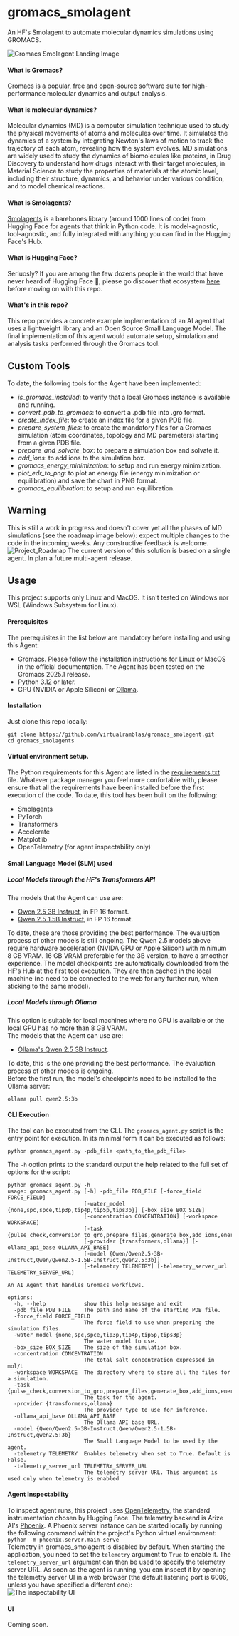 # gromacs_smolagent
An HF's Smolagent to automate molecular dynamics simulations using GROMACS.  
  
![Gromacs Smolagent Landing Image](images/landing_image.png)
#### What is Gromacs?
[Gromacs](https://www.gromacs.org) is a popular, free and open-source software suite for high-performance molecular dynamics and output analysis.  
#### What is molecular dynamics?
Molecular dynamics (MD) is a computer simulation technique used to study the physical movements of atoms and molecules over time. It simulates the dynamics of a system by integrating Newton's laws of motion to track the trajectory of each atom, revealing how the system evolves. MD simulations are widely used to study the dynamics of biomolecules like proteins, in Drug Discovery to understand how drugs interact with their target molecules, in Material Science to study the properties of materials at the atomic level, including their structure, dynamics, and behavior under various condition, and to model chemical reactions.  
#### What is Smolagents?
[Smolagents](https://github.com/huggingface/smolagents) is a barebones library (around 1000 lines of code) from Hugging Face for agents that think in Python code. It is model-agnostic, tool-agnostic, and fully integrated with anything you can find in the Hugging Face's Hub.  
#### What is Hugging Face?
Seriuosly? If you are among the few dozens people in the world that have never heard of Hugging Face 🤗, please go discover that ecosystem [here](https://huggingface.co) before moving on with this repo.  
#### What's in this repo?
This repo provides a concrete example implementation of an AI agent that uses a lightweight library and an Open Source Small Language Model. The final implementation of this agent would automate setup, simulation and analysis tasks performed through the Gromacs tool.   
## Custom Tools
To date, the following tools for the Agent have been implemented:      
* *is_gromacs_installed*: to verify that a local Gromacs instance is available and running.
* *convert_pdb_to_gromacs*: to convert a .pdb file into .gro format.
* *create_index_file*: to create an index file for a given PDB file.
* *prepare_system_files*: to create the mandatory files for a Gromacs simulation (atom coordinates, topology and MD parameters) starting from a given PDB file.  
* *prepare_and_solvate_box*: to prepare a simulation box and solvate it.  
* *add_ions*: to add ions to the simulation box.  
* *gromacs_energy_minimization*: to setup and run energy minimization.  
* *plot_edr_to_png*: to plot an energy file (energy minimization or equilibration) and save the chart in PNG format.  
* *gromacs_equilibration*: to setup and run equilibration.  
## Warning
This is still a work in progress and doesn't cover yet all the phases of MD simulations (see the roadmap image below): expect multiple changes to the code in the incoming weeks. Any constructive feedback is welcome.  
![Project_Roadmap](images/Gromacs_Smolagents_roadmap.png)
The current version of this solution is based on a single agent. In plan a future multi-agent release.  
## Usage
This project supports only Linux and MacOS. It isn't tested on Windows nor WSL (Windows Subsystem for Linux).  
#### Prerequisites
The prerequisites in the list below are mandatory before installing and using this Agent:
* Gromacs. Please follow the installation instructions for Linux or MacOS in the official documentation. The Agent has been tested on the Gromacs 2025.1 release.
* Python 3.12 or later.   
* GPU (NVIDIA or Apple Silicon) or [Ollama](https://ollama.com).  
#### Installation
Just clone this repo locally:  
```
git clone https://github.com/virtualramblas/gromacs_smolagent.git  
cd gromacs_smolagents
```  
#### Virtual environment setup.
The Python requirements for this Agent are listed in the [requirements.txt](./requirements.txt) file. Whatever package manager you feel more confortable with, please ensure that all the requirements have been installed before the first execution of the code. To date, this tool has been built on the following:  
* Smolagents
* PyTorch
* Transformers
* Accelerate  
* Matplotlib  
* OpenTelemetry (for agent inspectability only)  
#### Small Language Model (SLM) used
##### Local Models through the HF's Transformers API
The models that the Agent can use are:  
* [Qwen 2.5 3B Instruct](https://huggingface.co/Qwen/Qwen2.5-3B-Instruct), in FP 16 format.  
* [Qwen 2.5 1.5B Instruct](https://huggingface.co/Qwen/Qwen2.5-1.5B-Instruct), in FP 16 format.  
  
To date, these are those providing the best performance. The evaluation process of other models is still ongoing. The Qwen 2.5 models above require hardware acceleration (NVIDA GPU or Apple Silicon) with minimum 8 GB VRAM. 16 GB VRAM preferable for the 3B version, to have a smoother experience. The model checkpoints are automatically downloaded from the HF's Hub at the first tool execution. They are then cached in the local machine (no need to be connected to the web for any further run, when sticking to the same model).  
##### Local Models through Ollama
This option is suitable for local machines where no GPU is available or the local GPU has no more than 8 GB VRAM.  
The models that the Agent can use are:
* [Ollama's Qwen 2.5 3B Instruct](https://ollama.com/library/qwen2.5:3b).   

To date, this is the one providing the best performance. The evaluation process of other models is ongoing.  
Before the first run, the model's checkpoints need to be installed to the Ollama server:  
```
ollama pull qwen2.5:3b
```
#### CLI Execution
The tool can be executed from the CLI. The ```gromacs_agent.py``` script is the entry point for execution. In its minimal form it can be executed as follows:  
```
python gromacs_agent.py -pdb_file <path_to_the_pdb_file>
```
The ```-h``` option prints to the standard output the help related to the full set of options for the script:  
```
python gromacs_agent.py -h                                                              
usage: gromacs_agent.py [-h] -pdb_file PDB_FILE [-force_field FORCE_FIELD]
                        [-water_model {none,spc,spce,tip3p,tip4p,tip5p,tips3p}] [-box_size BOX_SIZE]
                        [-concentration CONCENTRATION] [-workspace WORKSPACE]
                        [-task {pulse_check,conversion_to_gro,prepare_files,generate_box,add_ions,energy_minimization,plot_energy}]
                        [-provider {transformers,ollama}] [-ollama_api_base OLLAMA_API_BASE]
                        [-model {Qwen/Qwen2.5-3B-Instruct,Qwen/Qwen2.5-1.5B-Instruct,qwen2.5:3b}]
                        [-telemetry TELEMETRY] [-telemetry_server_url TELEMETRY_SERVER_URL]

An AI Agent that handles Gromacs workflows.

options:
  -h, --help            show this help message and exit
  -pdb_file PDB_FILE    The path and name of the starting PDB file.
  -force_field FORCE_FIELD
                        The force field to use when preparing the simulation files.
  -water_model {none,spc,spce,tip3p,tip4p,tip5p,tips3p}
                        The water model to use.
  -box_size BOX_SIZE    The size of the simulation box.
  -concentration CONCENTRATION
                        The total salt concentration expressed in mol/L
  -workspace WORKSPACE  The directory where to store all the files for a simulation.
  -task {pulse_check,conversion_to_gro,prepare_files,generate_box,add_ions,energy_minimization,plot_energy}
                        The task for the agent.
  -provider {transformers,ollama}
                        The provider type to use for inference.
  -ollama_api_base OLLAMA_API_BASE
                        The Ollama API base URL.
  -model {Qwen/Qwen2.5-3B-Instruct,Qwen/Qwen2.5-1.5B-Instruct,qwen2.5:3b}
                        The Small Language Model to be used by the agent.
  -telemetry TELEMETRY  Enables telemetry when set to True. Default is False.
  -telemetry_server_url TELEMETRY_SERVER_URL
                        The telemetry server URL. This argument is used only when telemetry is enabled

```
#### Agent Inspectability
To inspect agent runs, this project uses [OpenTelemetry](https://opentelemetry.io), the standard instrumentation chosen by Hugging Face. The telemetry backend is Arize AI's [Phoenix](https://github.com/Arize-ai/phoenix). A Phoenix server instance can be started locally by running the following command within the project's Python virtual environment:  
```python -m phoenix.server.main serve```   
Telemetry in gromacs_smolagent is disabled by default. When starting the application, you need to set the ```telemetry``` argument to ```True``` to enable it. The ```telemetry_server_url``` argument can then be used to specify the telemetry server URL. As soon as the agent is running, you can inspect it by opening the telemetry server UI in a web browser (the default listening port is 6006, unless you have specified a different one):  
![The inspectability UI](images/gromacs_inspectability.png)
#### UI
Coming soon.  

